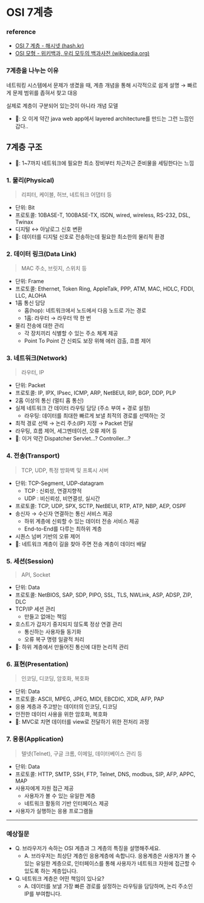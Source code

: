 # OSI 7계층

### 

### reference

- [OSI 7 계층 - 해시넷 (hash.kr)](http://wiki.hash.kr/index.php/OSI_7_%EA%B3%84%EC%B8%B5)
- [OSI 모형 - 위키백과, 우리 모두의 백과사전 (wikipedia.org)](https://ko.wikipedia.org/wiki/OSI_%EB%AA%A8%ED%98%95)

### 7계층을 나누는 이유

네트워킹 시스템에서 문제가 생겼을 때, 계층 개념을 통해 시각적으로 쉽게 설명 → 빠르게 문제 범위를 좁혀서 찾고 대응

실제로 계층이 구분되어 있는것이 아니라 개념 모델

- 🧠: 오 이게 약간 java web app에서 layered architecture를 만드는 그런 느낌인갑다..

## 7계층 구조

- 🧠: 1~7까지 네트워크에 필요한 최소 장비부터 차근차근 준비물을 세팅한다는 느낌

### 

### **1. 물리(Physical)**

> 리피터, 케이블, 허브, 네트워크 어댑터 등

- 단위: Bit
- 프로토콜: 10BASE-T, 100BASE-TX, ISDN, wired, wireless, RS-232, DSL, Twinax
- 디지털 ↔ 아날로그 신호 변환
- 🧠: 데이터를 디지털 신호로 전송하는데 필요한 최소한의 물리적 환경

### 

### **2. 데이터 링크(Data Link)**

> MAC 주소, 브릿지, 스위치 등

- 단위: Frame
- 프로토콜: Ethernet, Token Ring, AppleTalk, PPP, ATM, MAC, HDLC, FDDI, LLC, ALOHA
- 1홉 통신 담당
  - 홉(hop): 네트워크에서 노드에서 다음 노드로 가는 경로
  - 1홉: 라우터 → 라우터 딱 한 번
- 물리 전송에 대한 관리
  - 각 장치끼리 식별할 수 있는 주소 체계 제공
  - Point To Point 간 신뢰도 보장 위해 에러 검출, 흐름 제어

### 

### **3. 네트워크(Network)**

> 라우터, IP

- 단위: Packet
- 프로토콜: IP, IPX, IPsec, ICMP, ARP, NetBEUI, RIP, BGP, DDP, PLP
- 2홉 이상의 통신 (멀티 홉 통신)
- 실제 네트워크 간 데이터 라우팅 담당 (주소 부여 + 경로 설정)
  - 라우팅: 데이터를 최대한 빠르게 보낼 최적의 경로를 선택하는 것
- 최적 경로 선택 → 논리 주소(IP) 지정 → Packet 전달
- 라우팅, 흐름 제어, 세그멘테이션, 오류 제어 등
- 🧠: 이거 약간 Dispatcher Servlet…? Controller…?

### 

### **4. 전송(Transport)**

> TCP, UDP, 특정 방화벽 및 프록시 서버

- 단위: TCP-Segment, UDP-datagram
  - TCP : 신뢰성, 연결지향적
  - UDP : 비신뢰성, 비연결성, 실시간
- 프로토콜: TCP, UDP, SPX, SCTP, NetBEUI, RTP, ATP, NBP, AEP, OSPF
- 송신자 → 수신자 연결하는 통신 서비스 제공
  - 하위 계층에 신뢰할 수 있는 데이터 전송 서비스 제공
  - End-to-End를 다루는 최하위 계층
- 시퀀스 넘버 기반의 오류 제어
- 🧠: 네트워크 계층이 길을 찾아 주면 전송 계층이 데이터 배달

### 

### **5. 세션(Session)**

> API, Socket

- 단위: Data
- 프로토콜: NetBIOS, SAP, SDP, PIPO, SSL, TLS, NWLink, ASP, ADSP, ZIP, DLC
- TCP/IP 세션 관리
  - 만들고 없애는 책임
- 호스트가 갑자기 중지되지 않도록 정상 연결 관리
  - 통신하는 사용자들 동기화
  - 오류 복구 명령 일괄적 처리
- 🧠: 하위 계층에서 만들어진 통신에 대한 논리적 관리

### 

### **6. 표현(Presentation)**

> 인코딩, 디코딩, 암호화, 복호화

- 단위: Data
- 프로토콜: ASCII, MPEG, JPEG, MIDI, EBCDIC, XDR, AFP, PAP
- 응용 계층과 주고받는 데이터의 인코딩, 디코딩
- 안전한 데이터 사용을 위한 암호화, 복호화
- 🧠: MVC로 치면 데이터를 view로 전달하기 위한 전처리 과정

### 

### **7. 응용(Application)**

> 텔넷(Telnet), 구글 크롬, 이메일, 데이터베이스 관리 등

- 단위: Data
- 프로토콜: HTTP, SMTP, SSH, FTP, Telnet, DNS, modbus, SIP, AFP, APPC, MAP
- 사용자에게 자원 접근 제공
  - 사용자가 볼 수 있는 유일한 계층
  - 네트워크 활동의 기반 인터페이스 제공
- 사용자가 실행하는 응용 프로그램들

---

### 예상질문

- Q. 브라우저가 속하는 OSI 계층과 그 계층의 특징을 설명해주세요.
  - A. 브라우저는 최상단 계층인 응용계층에 속합니다. 응용계층은 사용자가 볼 수 있는 유일한 계층으로, 인터페이스를 통해 사용자가 네트워크 자원에 접근할 수 있도록 하는 계층입니다.
- Q. 네트워크 계층은 어떤 책임이 있나요?
  - A. 데이터를 보낼 가장 빠른 경로를 설정하는 라우팅을 담당하며, 논리 주소인 IP를 부여합니다.

 
